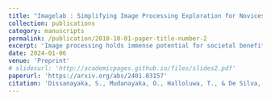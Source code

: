 ```yaml
---
title: "Imagelab : Simplifying Image Processing Exploration for Novices and Experts Alike"
collection: publications
category: manuscripts
permalink: /publication/2010-10-01-paper-title-number-2
excerpt: 'Image processing holds immense potential for societal benefit, yet its full potential is often accessible only to tech-savvy experts. Bridging this knowledge gap and providing accessible tools for users of all backgrounds remains an unexplored frontier. This paper introduces "ImageLab," a novel tool designed to democratize image processing, catering to both novices and experts by prioritizing interactive learning over theoretical complexity. ImageLab not only serves as a valuable educational resource but also offers a practical testing environment for seasoned practitioners. Through a comprehensive evaluation of ImageLab features. we demonstrate its effectiveness through a user study done for a focused group of school children and university students which enables us to get positive feedback on the tool. Our work represents a significant stride toward enhancing image processing education and practice, making it more inclusive and approachable for all.'
date: 2024-01-06
venue: 'Preprint'
# slidesurl: 'http://academicpages.github.io/files/slides2.pdf'
paperurl: 'https://arxiv.org/abs/2401.03157'
citation: 'Dissanayaka, S., Mudanayaka, O., Halloluwa, T., & De Silva, C. (2024). ImageLab: Simplifying Image Processing Exploration for Novices and Experts Alike. ArXiv. https://arxiv.org/abs/2401.03157'
---
```


<!-- The contents above will be part of a list of publications, if the user clicks the link for the publication than the contents of section will be rendered as a full page, allowing you to provide more information about the paper for the reader. When publications are displayed as a single page, the contents of the above "citation" field will automatically be included below this section in a smaller font. -->